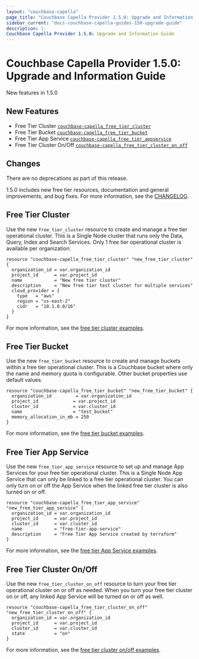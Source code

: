 ```yaml
---
layout: "couchbase-capella"
page_title: "Couchbase Capella Provider 1.5.0: Upgrade and Information Guide"
sidebar_current: "docs-couchbase-capella-guides-150-upgrade-guide"
description: |-
Couchbase Capella Provider 1.5.0: Upgrade and Information Guide
---
```


# Couchbase Capella Provider 1.5.0: Upgrade and Information Guide

New features in 1.5.0

## New Features
* Free Tier Cluster [`couchbase-capella_free_tier_cluster`](https://registry.terraform.io/providers/couchbasecloud/couchbase-capella/latest/docs/resources/free_tier_cluster)
* Free Tier Bucket [`couchbase-capella_free_tier_bucket`](https://registry.terraform.io/providers/couchbasecloud/couchbase-capella/latest/docs/resources/free_tier_bucket)
* Free Tier App Service [`couchbase-capella_free_tier_appservice`](https://registry.terraform.io/providers/couchbasecloud/couchbase-capella/latest/docs/resources/free_tier_app_service)
* Free Tier Cluster On/Off [`couchbase-capella_free_tier_cluster_on_off`](https://registry.terraform.io/providers/couchbasecloud/couchbase-capella/latest/docs/resources/free_tier_cluster_on_off)

## Changes

There are no deprecations as part of this release.

1.5.0 includes new free tier resources, documentation and general improvements, and bug fixes. For more information, see the [CHANGELOG](https://github.com/couchbasecloud/terraform-provider-couchbase-capella/blob/master/CHANGELOG.md).

## Free Tier Cluster

Use the new `free_tier_cluster` resource to create and manage a free tier operational cluster. This is a Single Node cluster that runs only the Data, Query, Index and Search Services. Only 1 free tier operational cluster is available per organization.

```
resource "couchbase-capella_free_tier_cluster" "new_free_tier_cluster" {
  organization_id = var.organization_id
  project_id      = var.project_id
  name            = "New free tier cluster"
  description     = "New free tier test cluster for multiple services"
  cloud_provider = {
    type   = "aws"
    region = "us-east-2"
    cidr   = "10.1.0.0/16"
  }
}
```

For more information, see the [free tier cluster examples](https://github.com/couchbasecloud/terraform-provider-couchbase-capella/tree/main/examples/free_tier_cluster).

## Free Tier Bucket

Use the new `free_tier_bucket` resource to create and manage buckets within a free tier operational cluster. This is a Couchbase bucket where only the name and memory quota is configurable. Other bucket properties use default values.

```
resource "couchbase-capella_free_tier_bucket" "new_free_tier_bucket" {
  organization_id         = var.organization_id
  project_id             = var.project_id
  cluster_id             = var.cluster_id
  name                   = "test_bucket"
  memory_allocation_in_mb = 250
}
```

For more information, see the [free tier bucket examples](https://github.com/couchbasecloud/terraform-provider-couchbase-capella/tree/main/examples/free_tier_bucket).

## Free Tier App Service

Use the new `free_tier_app_service` resource to set up and manage App Services for your free tier operational cluster. This is a Single Node App Service that can only be linked to a free tier operational cluster. You can only turn on or off the App Service when the linked free tier cluster is also turned on or off.

```
resource "couchbase-capella_free_tier_app_service" "new_free_tier_app_service" {
  organization_id = var.organization_id
  project_id      = var.project_id
  cluster_id      = var.cluster_id
  name            = "free-tier-app-service"
  description     = "Free Tier App Service created by terraform"
}
```

For more information, see the [free tier App Service examples](https://github.com/couchbasecloud/terraform-provider-couchbase-capella/tree/main/examples/free_tier_appservice).

## Free Tier Cluster On/Off

Use the new `free_tier_cluster_on_off` resource to turn your free tier operational cluster on or off as needed. When you turn your free tier cluster on or off, any linked App Service will be turned on or off as well.

```
resource "couchbase-capella_free_tier_cluster_on_off" "new_free_tier_cluster_on_off" {
  organization_id = var.organization_id
  project_id      = var.project_id
  cluster_id      = var.cluster_id
  state           = "on"
}
```

For more information, see the [free tier cluster on/off examples](https://github.com/couchbasecloud/terraform-provider-couchbase-capella/tree/main/examples/free_tier_cluster_on_off).
